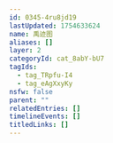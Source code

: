 ```yaml
---
id: 0345-4ru8jd19
lastUpdated: 1754633624
name: 禹迹图
aliases: []
layer: 2
categoryId: cat_8abY-bU7
tagIds:
  - tag_TRpfu-I4
  - tag_eAgXxyKy
nsfw: false
parent: ""
relatedEntries: []
timelineEvents: []
titledLinks: []
---
```


